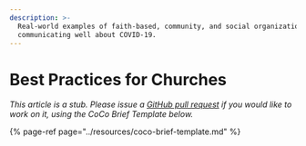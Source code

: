 ```yaml
---
description: >-
  Real-world examples of faith-based, community, and social organizations
  communicating well about COVID-19.
---
```


# Best Practices for Churches

_This article is a stub. Please issue a_ [_GitHub pull request_](https://github.com/mediashower/coco) _if you would like to work on it, using the CoCo Brief Template below._

{% page-ref page="../resources/coco-brief-template.md" %}

